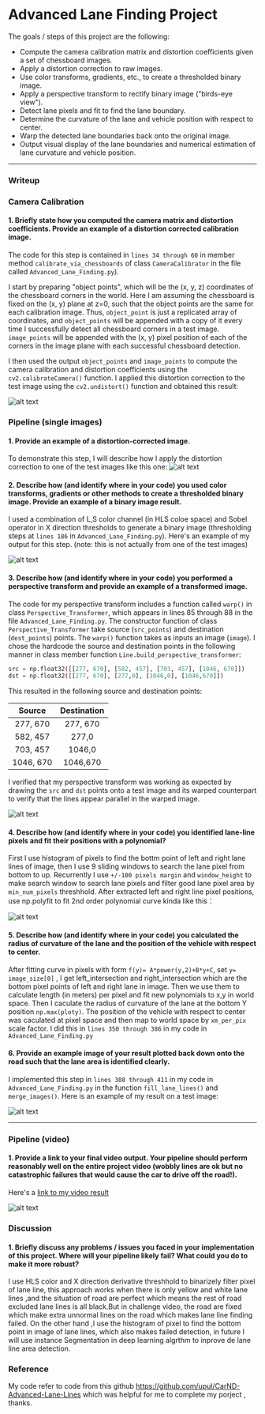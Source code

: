 # Advanced Lane Finding Project

The goals / steps of this project are the following:

* Compute the camera calibration matrix and distortion coefficients given a set of chessboard images.
* Apply a distortion correction to raw images.
* Use color transforms, gradients, etc., to create a thresholded binary image.
* Apply a perspective transform to rectify binary image ("birds-eye view").
* Detect lane pixels and fit to find the lane boundary.
* Determine the curvature of the lane and vehicle position with respect to center.
* Warp the detected lane boundaries back onto the original image.
* Output visual display of the lane boundaries and numerical estimation of lane curvature and vehicle position.

[image1]: ./examples/undistorted_output.png "Undistort"
[image2]: ./examples/undistorted_test4.png "Road Transformed"
[image3]: ./examples/binaraized_test6.png "Binary Example"
[image4]: ./examples/warped_binarized_test6.png "Warp Example"
[image5]: ./examples/lane_fit.png "Fit Visual"
[image6]: ./examples/map_lane.png "Output"
[image7]: ./examples/processed_video1.png "Video"
[video1]: ./processed_project_video.mp4 "Video"

---

### Writeup 

### Camera Calibration

#### 1. Briefly state how you computed the camera matrix and distortion coefficients. Provide an example of a distortion corrected calibration image.

The code for this step is contained in `lines 34 through 60` in member method `calibrate_via_chessboards` of class `CameraCalibrator` in the file called `Advanced_Lane_Finding.py`).

I start by preparing "object points", which will be the (x, y, z) coordinates of the chessboard corners in the world. Here I am assuming the chessboard is fixed on the (x, y) plane at z=0, such that the object points are the same for each calibration image.  Thus, `object_point` is just a replicated array of coordinates, and `object_points` will be appended with a copy of it every time I successfully detect all chessboard corners in a test image.  `image_points` will be appended with the (x, y) pixel position of each of the corners in the image plane with each successful chessboard detection.  

I then used the output `object_points` and `image_points` to compute the camera calibration and distortion coefficients using the `cv2.calibrateCamera()` function.  I applied this distortion correction to the test image using the `cv2.undistort()` function and obtained this result: 

![alt text][image1]

### Pipeline (single images)

#### 1. Provide an example of a distortion-corrected image.

To demonstrate this step, I will describe how I apply the distortion correction to one of the test images like this one:
![alt text][image2]

#### 2. Describe how (and identify where in your code) you used color transforms, gradients or other methods to create a thresholded binary image.  Provide an example of a binary image result.

I used a combination of L,S color channel (in HLS coloe space) and  Sobel operator in X direction  thresholds  to generate a binary image (thresholding steps at `lines 186`  in `Advanced_Lane_Finding.py`).  Here's an example of my output for this step.  (note: this is not actually from one of the test images)

![alt text][image3]

#### 3. Describe how (and identify where in your code) you performed a perspective transform and provide an example of a transformed image.

The code for my perspective transform includes a function called `warp()` in class `Perspective_Transformer`, which appears in lines 85 through 88 in the file `Advanced_Lane_Finding.py`. The constructor function of class `Perspective_Transformer` take source (`src_points`) and destination (`dest_points`) points. The `warp()` function takes as inputs an image (`image`). I chose the hardcode the source and destination points in the following manner in class member function `Line.build_perspective_transformer`:

```python
src = np.float32([[277, 670], [582, 457], [703, 457], [1046, 670]])
dst = np.float32([[277, 670], [277,0], [1046,0], [1046,670]])
```

This resulted in the following source and destination points:

| Source        | Destination   | 
|:-------------:|:-------------:| 
| 277, 670      | 277, 670      | 
| 582, 457      | 277,0         |
| 703, 457      | 1046,0        |
| 1046, 670     | 1046,670      |

I verified that my perspective transform was working as expected by drawing the `src` and `dst` points onto a test image and its warped counterpart to verify that the lines appear parallel in the warped image.

![alt text][image4]

#### 4. Describe how (and identify where in your code) you identified lane-line pixels and fit their positions with a polynomial?
First I use histogram of pixels to find the bottm point of left and right lane lines of image, then I use 9 sliding windows to search the lane pixel from bottom to up. Recurrently  I use `+/-100 pixels margin` and `window_height` to make search window to search lane pixels and filter good lane pixel area by `min_num_pixels` threshhold. After extracted left and right line pixel positions, use np.polyfit to fit 2nd order polynomial curve kinda like this：

![alt text][image5]

#### 5. Describe how (and identify where in your code) you calculated the radius of curvature of the lane and the position of the vehicle with respect to center.
After fitting curve in pixels with form `f(y)= A*power(y,2)+B*y+C`, set `y= image_size[0]` , I get left_intersection and right_intersection which are the bottom pixel points of left and right lane in image. Then we use them to calculate length (in meters) per pixel and fit new polynomials to x,y in world space. Then I caculate the radius of curvature of the lane at the bottom Y position `np.max(ploty)`. The position of the vehicle with respect to center was caculated at pixel space and then map to world space by `xm_per_pix` scale factor.
I did this in `lines 350 through 386` in my code in `Advanced_Lane_Finding.py`



#### 6. Provide an example image of your result plotted back down onto the road such that the lane area is identified clearly.

I implemented this step in `lines 388 through 411` in my code in `Advanced_Lane_Finding.py` in the function `fill_lane_lines()` and `merge_images()`.  Here is an example of my result on a test image:

![alt text][image6]

---

### Pipeline (video)

#### 1. Provide a link to your final video output.  Your pipeline should perform reasonably well on the entire project video (wobbly lines are ok but no catastrophic failures that would cause the car to drive off the road!).

Here's a [link to my video result](./processed_project_video.mp4)

![alt text][image7]


### Discussion

#### 1. Briefly discuss any problems / issues you faced in your implementation of this project.  Where will your pipeline likely fail?  What could you do to make it more robust?
I use HLS color and X direction derivative  threshhold to binarizely filter pixel of lane line, this approach works when there is only yellow and white lane lines ,and the situation of road are perfect which means the rest of road excluded lane lines is all black.But in challenge video, the road are fixed which make extra unnormal lines on the road which makes lane line finding failed. 
On the other hand ,I use the histogram of pixel to find the bottom point in image of lane lines, which also makes failed detection, in future I will use instance Segmentation in deep learning algrthm to inprove de lane line area detection.


### Reference
My code refer to  code from this github https://github.com/upul/CarND-Advanced-Lane-Lines  which was helpful for me to complete my porject , thanks.
